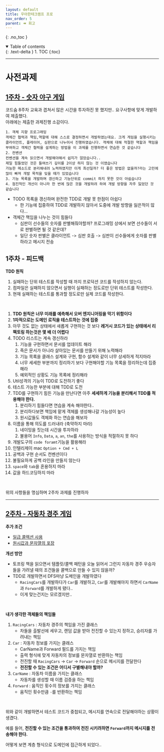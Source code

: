 ```yaml
---
layout: default
title: 우아한테크캠프 프로
nav_order: 5
parent: ⏪ 회고
---
```

{: .no_toc }

<details open markdown="block">
  <summary>
    Table of contents
  </summary>
  {: .text-delta }
1. TOC
{:toc}
</details>

---

# **사전과제**

## **[1주차 - 숫자 야구 게임](https://github.com/jdalma/java-baseball-precourse)**

코드숨 8주차 교육과 겹쳐서 많은 시간을 투자하진 못 했지만.. 요구사항에 맞게 개발하여 제출했다. <br>
아래에는 제출한 과제진행 소감이다.<br>

```
1. 객체 지향 프로그래밍
객체간 협력과 책임,역할에 대해 스스로 결정하면서 개발하였는데요. 크게 게임을 실행시키는 클라이언트, 플레이어, 심판으로 나누어서 진행하였습니다. 객체에 대해 적절한 역할과 책임을 부여하고 객체간 협력을 설계하는 방법을 이 과제를 진행하면서 연습한 것 같습니다
2. 컨벤션
컨벤션을 계속 읽으면서 개발해야해서 쉽지가 않았습니다.. 
제일 힘들었던 것은 들여쓰기 깊이를 2이상 하지 않는 것 이였습니다 
가능한 메소드로 분리해내려 노력하였지만 이게 최선일까? 더 좋은 방법은 없을까?라는 고민에 많이 빠져 개발 목적을 잊을 때가 있었습니다
3. 기능 목록을 개발하며 갱신하고 기능단위로 commit 하지 못한 것이 아쉽습니다
4. 점진적인 개선이 아니라 한 번에 많은 것을 개발하려 하여 개발 방향을 자주 잃었던 것 같습니다
```

- TODO 목록을 갱신하며 완전한 TDD로 개발 못 한점이 아쉽다
  - 한 기능에 집중하여 TDD로 개발하지 않아서 도중에 개발 방향을 잃은적이 많다...
- 객체간 책임을 나누는 것이 힘들다
  - 심판이 선수들의 숫자를 판별해줘야할까? 프로그래밍 상에서 보면 선수들이 서로 판별하면 될 것 같은데?
  - 일단 숫자 판별은 클라이언트 -> 심판 호출 -> 심판이 선수들에게 숫자를 판별하라고 메시지 전송

## **1주차 - 피드백**

**TDD 원칙**<br>
1. 실패하는 단위 테스트를 작성할 때 까지 프로덕션 코드를 작성하지 않는다.
2. 컴파일은 실패하지 않으면서 실행이 실패하는 정도로만 단위 테스트를 작성한다.
3. 현재 실패하는 테스트를 통과할 정도로만 실제 코드를 작성한다.

<br>

1. **TDD 원칙은 너무 미래를 예측해서 오버 엔지니어링을 막기 위함이다**
2. **1차적으로는 도메인 로직을 테스트하는 것에 집중**
3. 아무 것도 없는 상태에서 새롭게 구현하는 것 보다 **레거시 코드가 있는 상태에서 리팩토링 하는것은 몇 배 더 어렵다**
4. TODO 리스트는 계속 갱신하라
   1. 기능을 구현하면서 문서를 업데이트 해라
   2. 죽은 문서가 아니라 살아있는 문서를 만들기 위해 노력해라
   3. 기능 목록을 클래스 설계와 구현, 함수 설계와 같이 너무 상세하게 적지마라
   4. 너무 세세한 부분까지 정리하기 보다 구현해야할 기능 목록을 정리하는데 집중해라
   5. 예외적인 상황도 기능 목록에 정리해라
5. Util성격의 기능이 TDD로 도전하기 좋다
6. 테스트 가능한 부분에 대해 TDD로 도전
7. TDD를 구현하기 힘든 기능을 만난다면 아주 **세세하게 기능을 분리해서 TDD를 적용해야 한다.**
   1. 분리하기 힘들다면 연습을 계속 해야한다..
   2. 분리하다보면 책임에 맡게 객체를 생성해나갈 가능성이 높다
   3. 원시값들도 객체화 하는 연습을 해보자
8. 이름을 통해 의도를 드러내라 (축약하지 마라)
   1. 네이밍을 짓는데 시간을 투자하라
   2. 불용어 `Info`, `Data`, `a`, `an`, `the`를 사용하는 방식을 적절하지 못 하다
9.  개발도구의 `code foramt`기능을 활용해라
   3.  인텔리제이 mac `Option + Cmd + L`
10. 공백과 구현 순서도 컨벤션이다
11. 불필요하게 공백 라인을 만들지 않는다
12. `space`와 `tab`을 혼용하지 마라
13. 값을 하드코딩하지 마라

<br>

위의 사항들을 명심하며 2주차 과제를 진행하자

***

## **[2주차 - 자동차 경주 게임](https://github.com/jdalma/java-racingcar-precourse)**

**추가 조건**<br>
- [일급 콜렉션 사용](https://developerfarm.wordpress.com/2012/02/01/object_calisthenics_/)
- [원시값과 문자열의 포장](https://developerfarm.wordpress.com/2012/01/27/object_calisthenics_4/)

**개선 방안**<br>

- 토프링 책을 읽으면서 템플릿/콜백 패턴을 오늘 읽어서 그런지 자동차 경주 우승자들을 가려낼 때의 조건들을 콜백으로 만들 수 있지 않을까?
- TDD로 개발하면서 DFS마냥 도메인을 개발하였다
  - `RacingCars`를 개발하다가 `Car`를 개발하고, `Car`를 개발해야지 하면서 `CarName`과 `Forward`를 개발하게 됐다..
  - 이게 맞는건지는 모르겠지만..

<br>

**내가 생각한 객체들의 책임들**<br>

1. `RacingCars` : 자동차 경주의 책임을 가진 클래스
   - 차들을 출발선에 세우고, 랜덤 값을 받아 전진할 수 있는지 정하고, 승리자를 가려내는 책임
2. `Car` : 자동차 정보를 가지는 클래스
   - CarName과 Forward 필드를 가지는 책임
   - 출력 형식에 맞게 자동차의 정보를 문자열로 반환하는 책임
   - 전진할 때 `RacingCars` → `Car` → `Forward` 순으로 메시지를 전달한다
   - **전진할 수 있는 조건은 어디서 구별해내야 할까?**
3. `CarName` : 자동차 이름을 가지는 클래스
   - 자동차를 생성할 때 이름 검증을 하는 책임
4. `Forward` : 움직인 횟수의 정보를 가지는 클래스
   - 움직인 횟수만큼 `-`를 반환하는 책임

<br>

위와 같이 개발하면서 테스트 코드가 중첩되고, 메시지를 연속으로 전달해야하는 상황이 생겼다. <br>

예를 들어, **전진할 수 있는 조건을 통과하여 전진 시키려하면 `Forward`까지 메시지를 전송해야 한다.** <br>

어떻게 보면 계층 형식으로 도메인에 접근하게 되었다..